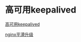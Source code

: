 # 高可用keepalived

[高可用keepalived](高可用keepalived.md "高可用keepalived")

[nginx平滑升级](nginx平滑升级/nginx平滑升级.md "nginx平滑升级")
